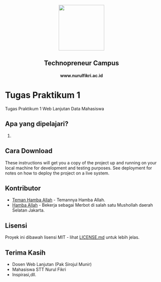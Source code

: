 <p align="center"><a href="www.nurulfikri.ac.id" target="_blank"><img height="150"src="(https://cloud.githubusercontent.com/assets/13671268/23331104/4bf276ee-fb91-11e6-8d7c-172ce1186e59.png"></a></p>

<div align="center">
<h2>Technopreneur Campus</h2>
<h4>www.nurulfikri.ac.id</h4>
</div>

# Tugas Praktikum 1

Tugas Praktikum 1 Web Lanjutan Data Mahasiswa

## Apa yang dipelajari?
1.

## Cara Download

These instructions will get you a copy of the project up and running on your local machine for development and testing purposes. See deployment for notes on how to deploy the project on a live system.

## Kontributor
* [Teman Hamba Allah](http://www.github.com/dhimasanb) - Temannya Hamba Allah.
* [Hamba Allah](http://www.github.com/dhimasanb) - Bekerja sebagai Merbot di salah satu Mushollah daerah Selatan Jakarta.

## Lisensi

Proyek ini dibawah lisensi MIT - lihat [LICENSE.md](LICENSE.md) untuk lebih jelas.

## Terima Kasih

* Dosen Web Lanjutan (Pak Sirojul Munir)
* Mahasiswa STT Nurul Fikri
* Inspirasi,dll.
